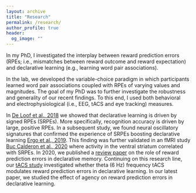 ```yaml
---
layout: archive
title: "Research"
permalink: /research/
author_profile: true
header:
  og_image: ""
---
```


In my PhD, I investigated the interplay between reward prediction errors (RPEs; i.e., mismatches between reward outcome and reward expectation) and declarative learning (e.g., learning word pair associations). 

In the lab, we developed the variable-choice paradigm in which participants learned word pair associations coupled with RPEs of varying values and magnitudes. The goal of my PhD was to further investigate the robustness and generality of our recent findings. To this end, I used both behavioral and electrophysiological (i.e., EEG, tACS and eye tracking) measures. 

In [De Loof et al., 2018](https://journals.plos.org/plosone/article?id=10.1371/journal.pone.0189212") we showed that declarative learning is driven by signed RPEs (SRPEs). More specifically, recognition accuracy is driven by large, positive RPEs. In a subsequent study, we found neural oscillatory signatures that confirmed the experience of SRPEs boosting declarative learning [Ergo et al., 2019](https://www.sciencedirect.com/science/article/pii/S1053811918320676). This finding was further validated in an fMRI study [Buc Calderon et al., 2020](https://doi.org/10.1523/JNEUROSCI.1785-20.2020) where activity in the ventral striatum correlated with SRPEs. In 2020, we published a [review paper](https://doi.org/10.1016/j.tics.2020.02.009") on the role of reward prediction errors in declarative memory. Continuing on this research line, our [tACS study](https://doi.org/10.1371/journal.pone.0237829) investigated whether theta (6 Hz) frequency tACS modulates reward prediction errors in declarative learning. In our latest paper, we studied the effect of agency on reward prediction errors in declarative learning.